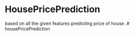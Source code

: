 # HousePricePrediction
based on all the given features predicting price of house .# housePricePrediction
